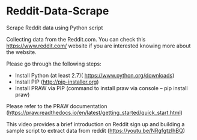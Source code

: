 # Reddit-Data-Scrape
Scrape Reddit data using Python script

Collecting data from the Reddit.com. You can check this https://www.reddit.com/ website if you are interested knowing more about the website.

Please go through the following steps:
* Install Python (at least 2.7)( https://www.python.org/downloads)
* Install PIP  (http://pip-installer.org)
* Install PRAW via PIP (command to install praw via console – pip install praw)

Please refer to the PRAW documentation (https://praw.readthedocs.io/en/latest/getting_started/quick_start.html)

This video provides a brief introduction on Reddit sign up and building a sample script to extract data from reddit (https://youtu.be/NRgfgtzIhBQ)
